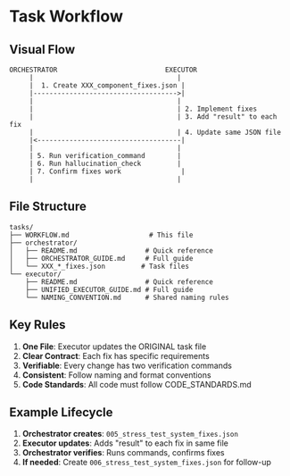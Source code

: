# Task Workflow

## Visual Flow

```
ORCHESTRATOR                           EXECUTOR
     |                                    |
     |  1. Create XXX_component_fixes.json |
     |------------------------------------>|
     |                                    |
     |                                    | 2. Implement fixes
     |                                    | 3. Add "result" to each fix
     |                                    | 4. Update same JSON file
     |<------------------------------------|
     |                                    |
     | 5. Run verification_command        |
     | 6. Run hallucination_check         |
     | 7. Confirm fixes work               |
     |                                    |
```

## File Structure

```
tasks/
├── WORKFLOW.md                    # This file
├── orchestrator/
│   ├── README.md                 # Quick reference
│   ├── ORCHESTRATOR_GUIDE.md     # Full guide
│   └── XXX_*_fixes.json         # Task files
└── executor/
    ├── README.md                 # Quick reference
    ├── UNIFIED_EXECUTOR_GUIDE.md # Full guide
    └── NAMING_CONVENTION.md      # Shared naming rules
```

## Key Rules

1. **One File**: Executor updates the ORIGINAL task file
2. **Clear Contract**: Each fix has specific requirements
3. **Verifiable**: Every change has two verification commands
4. **Consistent**: Follow naming and format conventions
5. **Code Standards**: All code must follow CODE_STANDARDS.md

## Example Lifecycle

1. **Orchestrator creates**: `005_stress_test_system_fixes.json`
2. **Executor updates**: Adds "result" to each fix in same file
3. **Orchestrator verifies**: Runs commands, confirms fixes
4. **If needed**: Create `006_stress_test_system_fixes.json` for follow-up